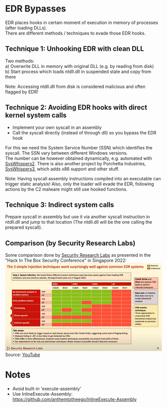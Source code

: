 # EDR Bypasses
EDR places hooks in certain moment of execution in memory of processes (after loading DLLs).   
There are different methods / techniques to evade those EDR hooks.   

## Technique 1: Unhooking EDR with clean DLL
Two methods:   
 a) Overwrite DLL in memory with original DLL (e.g. by reading from disk)   
 b) Start process which loads ntdll.dll in suspended state and copy from there   

Note: Accessing ntdll.dll from disk is considered malicious and often flagged by EDR!

## Technique 2: Avoiding EDR hooks with direct kernel system calls
 - Implement your own syscall in an assembly
 - Call the syscall directly (instead of through dll) so you bypass the EDR hook

For this we need the System Service Number (SSN) which identifies the syscall. The SSN vary between different Windows versions.   
The number can be however obtained dynamically, e.g. automated with [SysWhispers2](https://github.com/jthuraisamy/SysWhispers2).
There is also another project by Porchetta Industries, [SysWhispers3](https://github.com/klezVirus/SysWhispers3), which adds x86 support and other stuff.

Note: Having syscall assembly instructions compiled into an executable can trigger static analysis! Also, only the loader will evade the EDR, following actions by the C2 malware might still use hooked functions.

## Technique 3: Indirect system calls
Prepare syscall in assembly but use it via another syscall instruction in ntdll.dll and jump to that location (The ntdll.dll will be the one calling the prepared syscall).

## Comparison (by Security Research Labs)
Some comparison done by [Security Research Labs](https://www.srlabs.de/) as presented in the "Hack In The Box Security Conference" in Singapore 2022:   
![EDR Evasion Comparison Matrix](HITB2022SIN_EDR_Evasion_Primer.png)   
Source: [YouTube](https://www.youtube.com/watch?v=CKfjLnEMfvI)   

# Notes
- Avoid built-in 'execute-assembly'
- Use InlineExecute-Assembly: https://github.com/anthemtotheego/InlineExecute-Assembly 

